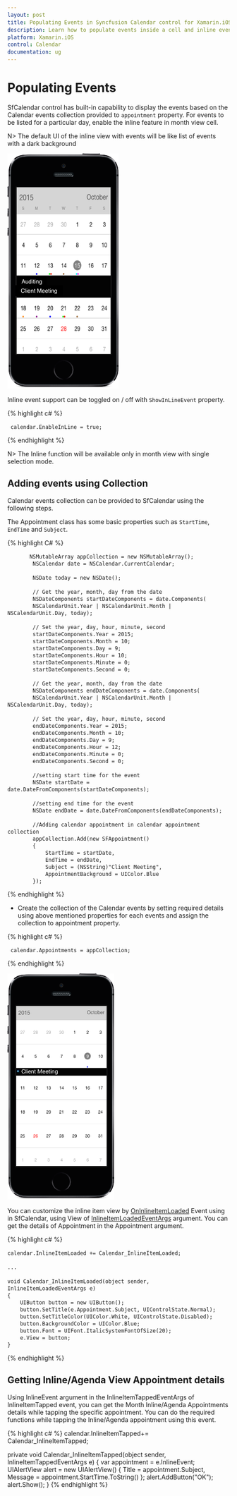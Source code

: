 ```yaml
---
layout: post
title: Populating Events in Syncfusion Calendar control for Xamarin.iOS
description: Learn how to populate events inside a cell and inline events descriptions
platform: Xamarin.iOS
control: Calendar
documentation: ug
---
```


# Populating Events

SfCalendar control has built-in capability to display the events based on the Calendar events collection provided to `appointment` property. For events to be listed for a particular day, enable the inline feature in month view cell.

N> The default UI of the inline view with events will be like list of events with a dark background

![](images/inline_events.png)                                        


Inline event support can be toggled on / off with `ShowInLineEvent` property.

{% highlight c# %}

	 calendar.EnableInLine = true;

{% endhighlight %}

N> The Inline function will be available only in month view with single selection mode.

## Adding events using Collection

Calendar events collection can be provided to SfCalendar using the following steps.

The Appointment class has some basic properties such as `StartTime`, `EndTime` and `Subject`.

{% highlight C# %}
		   
		   NSMutableArray appCollection = new NSMutableArray();
            NSCalendar date = NSCalendar.CurrentCalendar;

            NSDate today = new NSDate();

            // Get the year, month, day from the date
            NSDateComponents startDateComponents = date.Components(
            NSCalendarUnit.Year | NSCalendarUnit.Month | NSCalendarUnit.Day, today);

            // Set the year, day, hour, minute, second
            startDateComponents.Year = 2015;
            startDateComponents.Month = 10;
            startDateComponents.Day = 9;
            startDateComponents.Hour = 10;
            startDateComponents.Minute = 0;
            startDateComponents.Second = 0;

            // Get the year, month, day from the date
            NSDateComponents endDateComponents = date.Components(
            NSCalendarUnit.Year | NSCalendarUnit.Month | NSCalendarUnit.Day, today);

            // Set the year, day, hour, minute, second
            endDateComponents.Year = 2015;
            endDateComponents.Month = 10;
            endDateComponents.Day = 9;
            endDateComponents.Hour = 12;
            endDateComponents.Minute = 0;
            endDateComponents.Second = 0;

            //setting start time for the event
            NSDate startDate = date.DateFromComponents(startDateComponents);

            //setting end time for the event
            NSDate endDate = date.DateFromComponents(endDateComponents);

            //Adding calendar appointment in calendar appointment collection 
            appCollection.Add(new SFAppointment()
            {
                StartTime = startDate,
                EndTime = endDate,
                Subject = (NSString)"Client Meeting",
                AppointmentBackground = UIColor.Blue
            });

		   
{% endhighlight %}

* Create the collection of the Calendar events by setting required details using above mentioned properties for each events and assign the collection to appointment property.

{% highlight c# %}

	 calendar.Appointments = appCollection;
	
{% endhighlight %}

![](images/inline_event.png)        

You can customize the inline item view by [OnInlineItemLoaded](https://help.syncfusion.com/cr/cref_files/xamarin-iOS/Syncfusion.SfCalendar.iOS~Syncfusion.SfCalendar.iOS.SFCalendar~InlineItemLoaded_EV.html) Event using in SfCalendar, using View of [InlineItemLoadedEventArgs](https://help.syncfusion.com/cr/cref_files/xamarin-iOS/Syncfusion.SfCalendar.iOS~Syncfusion.SfCalendar.iOS.InlineItemLoadedEventArgs_members.html) argument. You can get the details of Appointment in the Appointment argument.

{% highlight c# %}

    calendar.InlineItemLoaded += Calendar_InlineItemLoaded; 

    ...

    void Calendar_InlineItemLoaded(object sender, InlineItemLoadedEventArgs e)
    {
        UIButton button = new UIButton();
        button.SetTitle(e.Appointment.Subject, UIControlState.Normal);
        button.SetTitleColor(UIColor.White, UIControlState.Disabled);
        button.BackgroundColor = UIColor.Blue;
        button.Font = UIFont.ItalicSystemFontOfSize(20);
        e.View = button;
    } 
{% endhighlight %}

## Getting Inline/Agenda View Appointment details

Using  InlineEvent argument in the InlineItemTappedEventArgs 
of InlineItemTapped  event, you can get the Month Inline/Agenda Appointments details while tapping the specific appointment. You can do the required functions while tapping the Inline/Agenda appointment using this event.

{% highlight c# %}
calendar.InlineItemTapped+= Calendar_InlineItemTapped; 

private void Calendar_InlineItemTapped(object sender, InlineItemTappedEventArgs e)
{
    var appointment = e.InlineEvent;
    UIAlertView alert = new UIAlertView()
    {
        Title = appointment.Subject,
        Message = appointment.StartTime.ToString()
    };
    alert.AddButton("OK");
    alert.Show(); 
} 
{% endhighlight %}
                                



